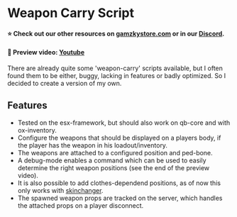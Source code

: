# Weapon Carry Script

#### ⭐ Check out our other resources on [gamzkystore.com](https://gamzkystore.com/) or in our [Discord](https://discord.com/invite/sjFP3HrWc3).
#### 📼 Preview video: [Youtube](https://www.youtube.com/watch?v=guhRcpf_r-Q)

There are already quite some 'weapon-carry' scripts available, but I often found them to be either, buggy, lacking in features or badly optimized. So I decided to create a version of my own.

## Features
-   Tested on the esx-framework, but should also work on qb-core and with ox-inventory.
-   Configure the weapons that should be displayed on a players body, if the player has the weapon in his loadout/inventory.
-   The weapons are attached to a configured position and ped-bone.
-   A debug-mode enables a command which can be used to easily determine the right weapon positions (see the end of the preview video).
-   It is also possible to add clothes-dependend positions, as of now this only works with [skinchanger](https://github.com/mitlight/skinchanger).
-   The spawned weapon props are tracked on the server, which handles the attached props on a player disconnect.
